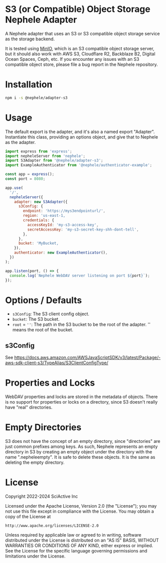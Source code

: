# S3 (or Compatible) Object Storage Nephele Adapter

A Nephele adapter that uses an S3 or S3 compatible object storage service as the storage backend.

It is tested using [MinIO](https://min.io/), which is an S3 compatible object storage server, but it should also work with AWS S3, Cloudflare R2, Backblaze B2, Digital Ocean Spaces, Ceph, etc. If you encounter any issues with an S3 compatible object store, please file a bug report in the Nephele repository.

# Installation

```sh
npm i -s @nephele/adapter-s3
```

# Usage

The default export is the adapter, and it's also a named export "Adapter". Instantiate this class, providing an options object, and give that to Nephele as the adapter.

```js
import express from 'express';
import nepheleServer from 'nephele';
import S3Adapter from '@nephele/adapter-s3';
import ExampleAuthenticator from '@nephele/authenticator-example';

const app = express();
const port = 8080;

app.use(
  '/',
  nepheleServer({
    adapter: new S3Adapter({
      s3Config: {
        endpoint: 'https://mys3endpointurl/',
        region: 'us-east-1,
        credentials: {
          accessKeyId: 'my-s3-access-key',
          secretAccessKey: 'my-s3-secret-key-shh-dont-tell',
        },
      },
      bucket: 'MyBucket,
    }),
    authenticator: new ExampleAuthenticator(),
  })
);

app.listen(port, () => {
  console.log(`Nephele WebDAV server listening on port ${port}`);
});
```

# Options / Defaults

- `s3Config`: The S3 client config object.
- `bucket`: The S3 bucket.
- `root` = `''`: The path in the S3 bucket to be the root of the adapter. '' means the root of the bucket.

## s3Config

See https://docs.aws.amazon.com/AWSJavaScriptSDK/v3/latest/Package/-aws-sdk-client-s3/TypeAlias/S3ClientConfigType/

# Properties and Locks

WebDAV properties and locks are stored in the metadata of objects. There is no support for properties or locks on a directory, since S3 doesn't really have "real" directories.

# Empty Directories

S3 does not have the concept of an empty directory, since "directories" are just common prefixes among keys. As such, Nephele represents an empty directory in S3 by creating an empty object under the directory with the name ".nepheleempty". It is safe to delete these objects. It is the same as deleting the empty directory.

# License

Copyright 2022-2024 SciActive Inc

Licensed under the Apache License, Version 2.0 (the "License");
you may not use this file except in compliance with the License.
You may obtain a copy of the License at

    http://www.apache.org/licenses/LICENSE-2.0

Unless required by applicable law or agreed to in writing, software
distributed under the License is distributed on an "AS IS" BASIS,
WITHOUT WARRANTIES OR CONDITIONS OF ANY KIND, either express or implied.
See the License for the specific language governing permissions and
limitations under the License.
